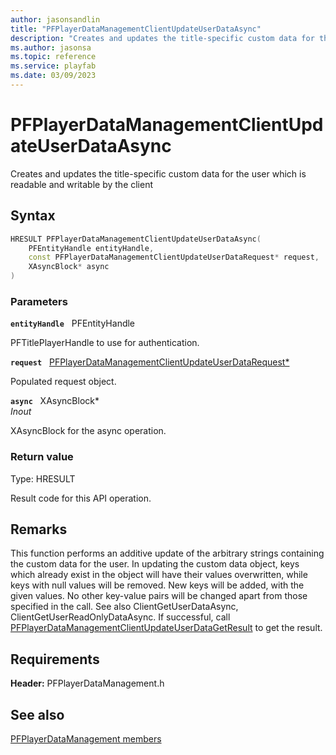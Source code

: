 ```yaml
---
author: jasonsandlin
title: "PFPlayerDataManagementClientUpdateUserDataAsync"
description: "Creates and updates the title-specific custom data for the user which is readable and writable by the client"
ms.author: jasonsa
ms.topic: reference
ms.service: playfab
ms.date: 03/09/2023
---
```


# PFPlayerDataManagementClientUpdateUserDataAsync  

Creates and updates the title-specific custom data for the user which is readable and writable by the client  

## Syntax  
  
```cpp
HRESULT PFPlayerDataManagementClientUpdateUserDataAsync(  
    PFEntityHandle entityHandle,  
    const PFPlayerDataManagementClientUpdateUserDataRequest* request,  
    XAsyncBlock* async  
)  
```  
  
### Parameters  
  
**`entityHandle`** &nbsp; PFEntityHandle  
  
PFTitlePlayerHandle to use for authentication.  
  
**`request`** &nbsp; [PFPlayerDataManagementClientUpdateUserDataRequest*](../../pfplayerdatamanagementtypes/structs/pfplayerdatamanagementclientupdateuserdatarequest.md)  
  
Populated request object.  
  
**`async`** &nbsp; XAsyncBlock*  
*_Inout_*  
  
XAsyncBlock for the async operation.  
  
  
### Return value
Type: HRESULT
  
Result code for this API operation.
  
## Remarks  
  
This function performs an additive update of the arbitrary strings containing the custom data for the user. In updating the custom data object, keys which already exist in the object will have their values overwritten, while keys with null values will be removed. New keys will be added, with the given values. No other key-value pairs will be changed apart from those specified in the call. See also ClientGetUserDataAsync, ClientGetUserReadOnlyDataAsync. If successful, call [PFPlayerDataManagementClientUpdateUserDataGetResult](pfplayerdatamanagementclientupdateuserdatagetresult.md) to get the result.
  
## Requirements  
  
**Header:** PFPlayerDataManagement.h
  
## See also  
[PFPlayerDataManagement members](../pfplayerdatamanagement_members.md)  

  
  
